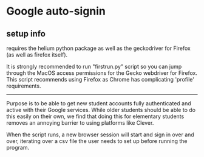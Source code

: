 # Google auto-signin

## setup info
requires the helium python package as well as the geckodriver for Firefox (as well as firefox itself).

It is strongly recommended to run "firstrun.py" script so you can jump through the MacOS access permissions for the Gecko webdriver for Firefox. This script recommends using Firefox as Chrome has complicating 'profile' requirements.

___
Purpose is to be able to get new student accounts fully authenticated and active with their Google services. While older students should be able to do this easily on their own, we find that doing this for elementary students removes an annoying barrier to using platforms like Clever.

When the script runs, a new browser session will start and sign in over and over, iterating over a csv file the user needs to set up before running the program.
